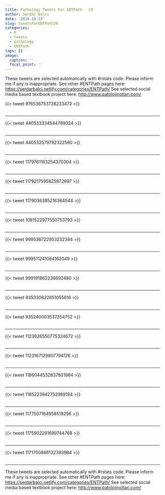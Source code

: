 ```yaml
---
title: Pathology Tweets For ENTPath - 29
author: Serdar Balci
date: '2019-10-23'
slug: tweetsForENTPath29
categories:
  - R
  - tweets
  - pathology
  - ENTPath
tags: []
image:
  caption: ''
  focal_point: ''
---
```



These tweets are selected automatically with #rstats code. Please inform me if any is inappropriate.
See other #ENTPath pages here: https://serdarbalci.netlify.com/categories/ENTPath/ 
See selected social media based textbook project here: http://www.patolojinotlari.com/

{{< tweet 976536753728233472 >}}
<br>
<br>
<hr>
{{< tweet 440533334544769024 >}}
<br>
<br>
<hr>
{{< tweet 440532579792322560 >}}
<br>
<br>
<hr>
{{< tweet 1179761163254370304 >}}
<br>
<br>
<hr>
{{< tweet 1179217595825872897 >}}
<br>
<br>
<hr>
{{< tweet 1179036385216364544 >}}
<br>
<br>
<hr>
{{< tweet 1081522977550753793 >}}
<br>
<br>
<hr>
{{< tweet 999536722953232384 >}}
<br>
<br>
<hr>
{{< tweet 999511241084162049 >}}
<br>
<br>
<hr>
{{< tweet 999191862236692480 >}}
<br>
<br>
<hr>
{{< tweet 935330622851055616 >}}
<br>
<br>
<hr>
{{< tweet 935240003537354752 >}}
<br>
<br>
<hr>
{{< tweet 1123926550775324672 >}}
<br>
<br>
<hr>
{{< tweet 1123167129807794176 >}}
<br>
<br>
<hr>
{{< tweet 1186044532837801984 >}}
<br>
<br>
<hr>
{{< tweet 1185223942752989184 >}}
<br>
<br>
<hr>
{{< tweet 1177507164958519296 >}}
<br>
<br>
<hr>
{{< tweet 1175902291699744768 >}}
<br>
<br>
<hr>
{{< tweet 1171700866132393984 >}}
<br>
<br>
<hr>


These tweets are selected automatically with #rstats code. Please inform me if any is inappropriate.
See other #ENTPath pages here: https://serdarbalci.netlify.com/categories/ENTPath/ 
See selected social media based textbook project here: http://www.patolojinotlari.com/
